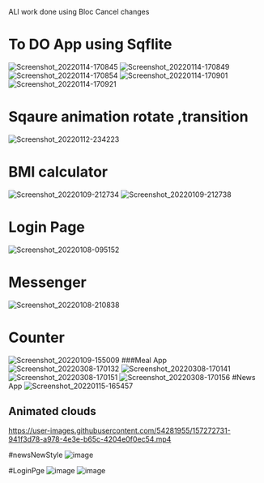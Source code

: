 ALl work done using Bloc Cancel changes

# To DO App using Sqflite 
![Screenshot_20220114-170845](https://user-images.githubusercontent.com/54281955/149539318-b5bac611-eef3-4777-b21a-f7438a516eba.jpg)
![Screenshot_20220114-170849](https://user-images.githubusercontent.com/54281955/149539323-ba30149d-098f-4b82-926f-13e3ee2fcaa7.jpg)
![Screenshot_20220114-170854](https://user-images.githubusercontent.com/54281955/149539327-35f15a27-a212-4b7e-b89e-23ff26753e1f.jpg)
![Screenshot_20220114-170901](https://user-images.githubusercontent.com/54281955/149539333-636e659e-87a4-4538-9e57-3650832d9188.jpg)
![Screenshot_20220114-170921](https://user-images.githubusercontent.com/54281955/149539337-e8342e42-c6b8-48a5-be0f-47222c4d37c8.jpg)


# Sqaure animation rotate ,transition
![Screenshot_20220112-234223](https://user-images.githubusercontent.com/54281955/149539186-29fab144-5bfe-4123-983f-97a798c2692f.jpg)


# BMI calculator
![Screenshot_20220109-212734](https://user-images.githubusercontent.com/54281955/148698062-a75984d7-cdc9-491a-9f28-fa7876dfe61f.jpg)
![Screenshot_20220109-212738](https://user-images.githubusercontent.com/54281955/148698068-9378f06f-5a06-498c-94d3-1e8ed5db83ec.jpg)
# Login Page 
![Screenshot_20220108-095152](https://user-images.githubusercontent.com/54281955/148698069-b2a1bee7-1e55-478e-bce7-233ecd3b9bb3.jpg)
# Messenger
![Screenshot_20220108-210838](https://user-images.githubusercontent.com/54281955/148698070-5133e073-ea3c-478d-8f99-214c142a724f.jpg)
# Counter
![Screenshot_20220109-155009](https://user-images.githubusercontent.com/54281955/148698072-3a2082b3-0faf-490b-91a6-aef7de5b4ec6.jpg)
###Meal App
![Screenshot_20220308-170132](https://user-images.githubusercontent.com/54281955/157272553-85a1fceb-e793-4f4a-b5ff-277b680bdc32.jpg)
![Screenshot_20220308-170141](https://user-images.githubusercontent.com/54281955/157272223-cbf166f6-2c66-4c01-ab66-c32dec23987a.jpg)
![Screenshot_20220308-170151](https://user-images.githubusercontent.com/54281955/157272275-d114ec2d-090c-4871-87c4-ea3f438f8e51.jpg)
![Screenshot_20220308-170156](https://user-images.githubusercontent.com/54281955/157272285-2d8ed4c4-dac8-4770-b407-979a38d712d2.jpg)
#News App
![Screenshot_20220115-165457](https://user-images.githubusercontent.com/54281955/157272678-fa463c4d-f376-4ea1-ae9c-42008ec8886b.jpg)
## Animated clouds 
https://user-images.githubusercontent.com/54281955/157272731-941f3d78-a978-4e3e-b65c-4204e0f0ec54.mp4

#newsNewStyle
![image](https://user-images.githubusercontent.com/54281955/157275125-5aca4e6a-fe4f-4abe-b500-e89d247275ab.png)

#LoginPge 
![image](https://user-images.githubusercontent.com/54281955/157275167-7c4abc23-f435-45e3-8dbf-ea06766279f3.png)
![image](https://user-images.githubusercontent.com/54281955/157275186-148eaf9a-f44d-4ba8-9546-090e9b1f6a50.png)

